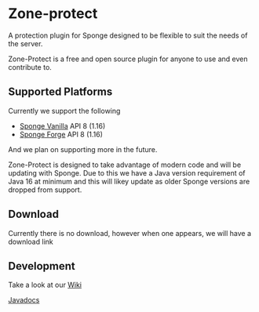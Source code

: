 # Zone-protect
A protection plugin for Sponge designed to be flexible to suit the needs of the server. 

Zone-Protect is a free and open source plugin for anyone to use and even contribute to. 

## Supported Platforms

Currently we support the following

- [Sponge Vanilla](https://www.spongepowered.org/downloads/spongevanilla?minecraft=1.16.5&offset=0) API 8 (1.16)
- [Sponge Forge](https://www.spongepowered.org/downloads/spongeforge?minecraft=1.16.5&offset=0) API 8 (1.16)

And we plan on supporting more in the future. 

Zone-Protect is designed to take advantage of modern code and will be updating with Sponge. 
Due to this we have a Java version requirement of Java 16 at minimum and this will likey update as older Sponge versions are dropped from support. 

## Download

Currently there is no download, however when one appears, we will have a download link

## Development

Take a look at our [Wiki](https://github.com/mosemister/Zone-protect/wiki)

[Javadocs](https://mosemister.github.io/Zone-protect/allclasses-index.html)



